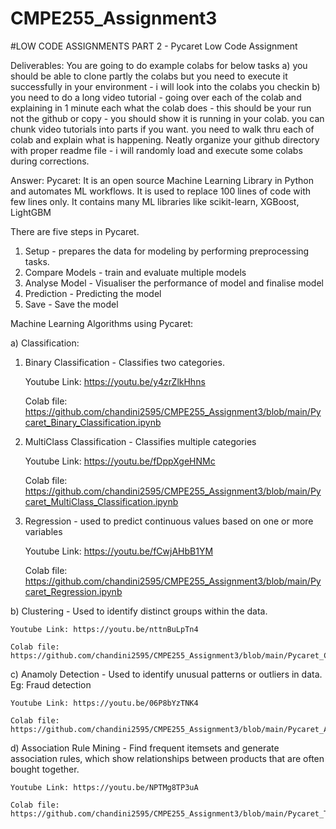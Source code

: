 # CMPE255_Assignment3

#LOW CODE ASSIGNMENTS PART 2 - Pycaret Low Code Assignment

Deliverables: 
You are going to do example colabs for below tasks 
a) you should be able to clone partly the colabs but you need to execute it successfully in your environment - i will look into the colabs you checkin 
b) you need to do a long video tutorial - going over each of the colab and explaining in 1 minute each what the colab does - this should be your run not the github or copy - you should show it is running in your colab.  you can chunk video tutorials into parts if you want. you need to walk thru each of  colab and explain what is happening.
Neatly organize your github directory with proper readme file - i will randomly load and execute some colabs during corrections. 


Answer:
Pycaret: It is an open source Machine Learning Library in Python and automates ML workflows. It is used to replace 100 lines of code with few lines only.
It contains many ML libraries like scikit-learn, XGBoost, LightGBM

There are five steps in Pycaret.
1. Setup - prepares the data for modeling by performing preprocessing tasks.
2. Compare Models - train and evaluate multiple models
3. Analyse Model - Visualiser the performance of model and finalise model
4. Prediction - Predicting the model
5. Save - Save the model

Machine Learning Algorithms using Pycaret:

a) Classification:
  1. Binary Classification - Classifies two categories. 

     Youtube Link: https://youtu.be/y4zrZlkHhns

     Colab file: https://github.com/chandini2595/CMPE255_Assignment3/blob/main/Pycaret_Binary_Classification.ipynb
     
  2. MultiClass Classification - Classifies multiple categories

     Youtube Link: https://youtu.be/fDppXgeHNMc

     Colab file: https://github.com/chandini2595/CMPE255_Assignment3/blob/main/Pycaret_MultiClass_Classification.ipynb
     
  3. Regression - used to predict continuous values based on one or more variables

     Youtube Link: https://youtu.be/fCwjAHbB1YM

     Colab file: https://github.com/chandini2595/CMPE255_Assignment3/blob/main/Pycaret_Regression.ipynb
     
b) Clustering - Used to identify distinct groups within the data.
    
    Youtube Link: https://youtu.be/nttnBuLpTn4
    
    Colab file: https://github.com/chandini2595/CMPE255_Assignment3/blob/main/Pycaret_Clustering.ipynb
     
c) Anamoly Detection - Used to identify unusual patterns or outliers in data. Eg: Fraud detection
    
    Youtube Link: https://youtu.be/06P8bYzTNK4
    
    Colab file: https://github.com/chandini2595/CMPE255_Assignment3/blob/main/Pycaret_Anomaly_Detection.ipynb
    
d) Association Rule Mining - Find frequent itemsets and generate association rules, which show relationships between products that are often bought together.
    
    Youtube Link: https://youtu.be/NPTMg8TP3uA
    
    Colab file: https://github.com/chandini2595/CMPE255_Assignment3/blob/main/Pycaret_TimeSeries_Forecasting_Without_Exogenous_Variables.ipynb



 
